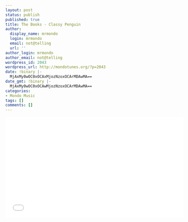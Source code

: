```yaml
---
layout: post
status: publish
published: true
title: The Books - Classy Penguin
author:
  display_name: mrmondo
  login: mrmondo
  email: not@telling
  url: ''
author_login: mrmondo
author_email: not@telling
wordpress_id: 2043
wordpress_url: http://mondotunes.org/?p=2043
date: !binary |-
  MjAxMy0wOC0xOCAxMjozNzoxOCArMDAwMA==
date_gmt: !binary |-
  MjAxMy0wOC0xOCAwMjozNzoxOCArMDAwMA==
categories:
- Mondo Music
tags: []
comments: []
---
```

<iframe width="560" height="315" src="//www.youtube.com/embed/fs6JRxk1BNs" frameborder="0"> </iframe>
